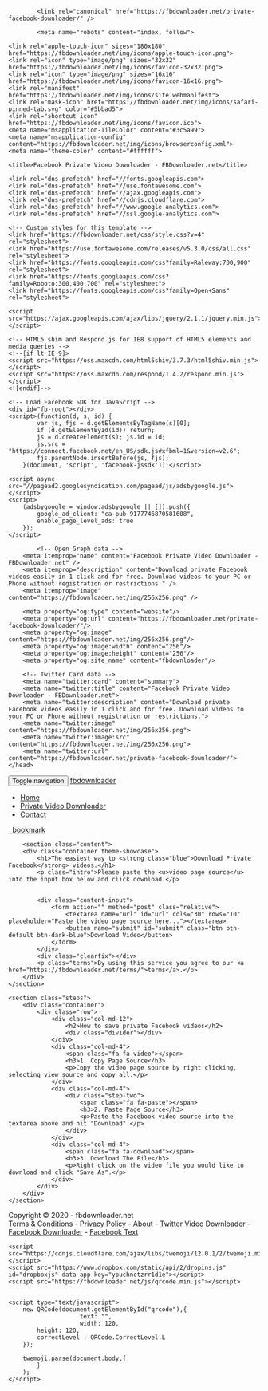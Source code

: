 
<html lang="en">
<head>
    <meta charset="utf-8">
    <meta http-equiv="X-UA-Compatible" content="IE=edge">
    <meta name="viewport" content="width=device-width, initial-scale=1">
    <!-- The above 3 meta tags *must* come first in the head; any other head content must come *after* these tags -->
    <meta name="description" content="Download private Facebook videos easily in 1 click and for free. Download videos to your PC or Phone without registration or restrictions.">
        <meta name="author" content="fbdownloader">

            <link rel="canonical" href="https://fbdownloader.net/private-facebook-downloader/" />
    
            <meta name="robots" content="index, follow">
    
    <link rel="apple-touch-icon" sizes="180x180" href="https://fbdownloader.net/img/icons/apple-touch-icon.png">
    <link rel="icon" type="image/png" sizes="32x32" href="https://fbdownloader.net/img/icons/favicon-32x32.png">
    <link rel="icon" type="image/png" sizes="16x16" href="https://fbdownloader.net/img/icons/favicon-16x16.png">
    <link rel="manifest" href="https://fbdownloader.net/img/icons/site.webmanifest">
    <link rel="mask-icon" href="https://fbdownloader.net/img/icons/safari-pinned-tab.svg" color="#5bbad5">
    <link rel="shortcut icon" href="https://fbdownloader.net/img/icons/favicon.ico">
    <meta name="msapplication-TileColor" content="#3c5a99">
    <meta name="msapplication-config" content="https://fbdownloader.net/img/icons/browserconfig.xml">
    <meta name="theme-color" content="#ffffff">

    <title>Facebook Private Video Downloader - FBDownloader.net</title>

    <link rel="dns-prefetch" href="//fonts.googleapis.com">
    <link rel="dns-prefetch" href="//use.fontawesome.com">
    <link rel="dns-prefetch" href="//ajax.googleapis.com">
    <link rel="dns-prefetch" href="//cdnjs.cloudflare.com">
    <link rel="dns-prefetch" href="//www.google-analytics.com">
    <link rel="dns-prefetch" href="//ssl.google-analytics.com">

    <!-- Custom styles for this template -->
    <link href="https://fbdownloader.net/css/style.css?v=4" rel="stylesheet">
    <link href="https://use.fontawesome.com/releases/v5.3.0/css/all.css" rel="stylesheet">
    <link href="https://fonts.googleapis.com/css?family=Raleway:700,900" rel="stylesheet">
    <link href="https://fonts.googleapis.com/css?family=Roboto:300,400,700" rel="stylesheet">
    <link href="https://fonts.googleapis.com/css?family=Open+Sans" rel="stylesheet">

    <script src="https://ajax.googleapis.com/ajax/libs/jquery/2.1.1/jquery.min.js"></script>

    <!-- HTML5 shim and Respond.js for IE8 support of HTML5 elements and media queries -->
    <!--[if lt IE 9]>
    <script src="https://oss.maxcdn.com/html5shiv/3.7.3/html5shiv.min.js"></script>
    <script src="https://oss.maxcdn.com/respond/1.4.2/respond.min.js"></script>
    <![endif]-->

    <!-- Load Facebook SDK for JavaScript -->
    <div id="fb-root"></div>
    <script>(function(d, s, id) {
            var js, fjs = d.getElementsByTagName(s)[0];
            if (d.getElementById(id)) return;
            js = d.createElement(s); js.id = id;
            js.src = "https://connect.facebook.net/en_US/sdk.js#xfbml=1&version=v2.6";
            fjs.parentNode.insertBefore(js, fjs);
        }(document, 'script', 'facebook-jssdk'));</script>

    <script async src="//pagead2.googlesyndication.com/pagead/js/adsbygoogle.js"></script>
    <script>
        (adsbygoogle = window.adsbygoogle || []).push({
            google_ad_client: "ca-pub-9177746870581608",
            enable_page_level_ads: true
        });
    </script>

            <!-- Open Graph data -->
        <meta itemprop="name" content="Facebook Private Video Downloader - FBDownloader.net" />
        <meta itemprop="description" content="Download private Facebook videos easily in 1 click and for free. Download videos to your PC or Phone without registration or restrictions." />
        <meta itemprop="image" content="https://fbdownloader.net/img/256x256.png" />

        <meta property="og:type" content="website"/>
        <meta property="og:url" content="https://fbdownloader.net/private-facebook-downloader/"/>
        <meta property="og:image" content="https://fbdownloader.net/img/256x256.png"/>
        <meta property="og:image:width" content="256"/>
        <meta property="og:image:height" content="256"/>
        <meta property="og:site_name" content="fbdownloader"/>

        <!-- Twitter Card data -->
        <meta name="twitter:card" content="summary">
        <meta name="twitter:title" content="Facebook Private Video Downloader - FBDownloader.net">
        <meta name="twitter:description" content="Download private Facebook videos easily in 1 click and for free. Download videos to your PC or Phone without registration or restrictions.">
        <meta name="twitter:image" content="https://fbdownloader.net/img/256x256.png">
        <meta name="twitter:image:src" content="https://fbdownloader.net/img/256x256.png">
        <meta name="twitter:url" content="https://fbdownloader.net/private-facebook-downloader/">
    </head>
<body>
<nav class="navbar">
    <div class="container relative">
        <div class="navbar-header">
            <button type="button" class="navbar-toggle collapsed" data-toggle="collapse" data-target="#navbar" aria-expanded="false" aria-controls="navbar">
                <span class="sr-only">Toggle navigation</span>
                <span class="icon-bar"></span>
                <span class="icon-bar"></span>
                <span class="icon-bar"></span>
            </button>
            <a class="navbar-brand" title="Facebook Video Downloader" href="https://fbdownloader.net">fbdownlo<span class="blue">a</span>der</a>
        </div>
        <div id="navbar" class="navbar-collapse collapse">
            <ul class="nav navbar-nav nav-list fr">
                <li class="active"><a title="Home" class="btn btn-default" href="https://facebook-download.github.io/Facebook-/">Home</a></li>
                <li><a title="Private Video Downlaoder" class="btn btn-default" href="https://facebook-download.github.io/Facebook/">Private Video Downloader</a></li>
                <li><a title="Contact" class="btn btn-default" href="https://facebook-download.github.io/Contact/">Contact</a></li>
            </ul>
        </div><!--/.nav-collapse -->
        <a id="bookmarklet" class="absolute bookmark btn btn-default" href="javascript:var title = window.location.href; if (title.indexOf('https://fbdownloader.net') == 0) { (function(){ void(0); })(); }else { (function(){ window.open('https://fbdownloader.net/download/?url=' + location.href  + '?src=bookmarklet')}()); }" title="FBDownloader Bookmarklet"><span class="fa fa-bookmark"></span>&nbsp;&nbsp;bookmark</a>
    </div>
</nav>

        <section class="content">
        <div class="container theme-showcase">
            <h1>The easiest way to <strong class="blue">Download Private Facebook</strong> videos.</h1>
            <p class="intro">Please paste the <u>video page source</u> into the input box below and click download.</p>

            
            <div class="content-input">
                <form action="" method="post" class="relative">
                    <textarea name="url" id="url" cols="30" rows="10" placeholder="Paste the video page source here..."></textarea>
                    <button name="submit" id="submit" class="btn btn-default btn-dark-blue">Download Video</button>
                </form>
            </div>
            <div class="clearfix"></div>
            <p class="terms">By using this service you agree to our <a href="https://fbdownloader.net/terms/">terms</a>.</p>
        </div>
    </section>

    <section class="steps">
        <div class="container">
            <div class="row">
                <div class="col-md-12">
                    <h2>How to save private Facebook videos</h2>
                    <div class="divider"></div>
                </div>
                <div class="col-md-4">
                    <span class="fa fa-video"></span>
                    <h3>1. Copy Page Source</h3>
                    <p>Copy the video page source by right clicking, selecting view source and copy all.</p>
                </div>
                <div class="col-md-4">
                    <div class="step-two">
                        <span class="fa fa-paste"></span>
                        <h3>2. Paste Page Source</h3>
                        <p>Paste the Facebook video source into the textarea above and hit "Download".</p>
                    </div>
                </div>
                <div class="col-md-4">
                    <span class="fa fa-download"></span>
                    <h3>3. Download The File</h3>
                    <p>Right click on the video file you would like to download and click "Save As".</p>
                </div>
            </div>
        </div>
    </section>


<footer>
    <div class="container">
        <div class="col-md-12 primary-footer page-footer">
            <p class="copyright">Copyright &copy; 2020 - fbdownloader.net<br/>
                <a title="Terms and Conditions" href="https://facebook-download.github.io/Facebook/">Terms & Conditions</a> - <a title="Privacy Policy" href="https://facebook-download.github.io/Facebook/">Privacy Policy</a> - <a title="About" href="https://fbdownloader.net/about/">About</a> -
                <a title="Twitter Video Downloader" href="https://twoffline.net">Twitter Video Downloader</a> - <a href="https://fbdownloader.net">Facebook Downloader</a> - <a rel='nofollow' target="_blank" href="https://fancyfonts.co/facebook-text-generator/">Facebook Text</a>
                                            </p>
        </div>
    </div>
</footer>

<div id="playblock" class='hidden'></div>

<!-- Bootstrap core JavaScript
================================================== -->
<!-- Placed at the end of the document so the pages load faster -->
<script src="https://ajax.googleapis.com/ajax/libs/jquery/1.12.4/jquery.min.js"></script>
<script src="https://maxcdn.bootstrapcdn.com/bootstrap/3.3.6/js/bootstrap.min.js"></script>
<script src="https://cdn.jsdelivr.net/npm/js-cookie@2/src/js.cookie.min.js"></script>
<!-- IE10 viewport hack for Surface/desktop Windows 8 bug -->

    <script src="https://cdnjs.cloudflare.com/ajax/libs/twemoji/12.0.1/2/twemoji.min.js"></script>
    <script src="https://www.dropbox.com/static/api/2/dropins.js" id="dropboxjs" data-app-key="ypuchnctzrr1d1e"></script>
    <script src="https://fbdownloader.net/js/qrcode.min.js"></script>


    <script type="text/javascript">
        new QRCode(document.getElementById("qrcode"),{
                        text: "",
                        width: 120,
            height: 120,
            correctLevel : QRCode.CorrectLevel.L
        });

        twemoji.parse(document.body,{
            }
        );
    </script>

<script>
    $(document).ready(function(){
        $('#go').click(function(){
            $('#progressbar').removeClass('hidden');
        });
        $('#submit').click(function(){
            $(this).html('Processing video...');
        });

        
        $('.fb-video-container').on('click', function(){
            //$('#embed-modal').modal('show');
        });

        $('#bookmarklet').on('click', function(e){
            e.preventDefault();
            alert("Drag and drop this to your bookmarks toolbar or save the link as a bookmark. When you are in Facebook, simply click the bookmark to download the video.");
        });


        

    });
</script>


<script data-cfasync="false" type="text/javascript" src="//catwenbat.com/rk50xOJiOAzx08Uo/15150"></script>



<!-- Global site tag (gtag.js) - Google Analytics -->
<script async src="https://www.googletagmanager.com/gtag/js?id=UA-78205517-2"></script>
<script>
    window.dataLayer = window.dataLayer || [];
    function gtag(){dataLayer.push(arguments);}
    gtag('js', new Date());

    gtag('config', 'UA-78205517-2');
</script>

</body>
</html>
